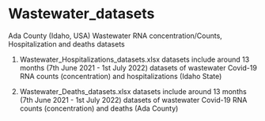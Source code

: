 # Wastewater_datasets
Ada County (Idaho, USA) Wastewater RNA concentration/Counts, Hospitalization and deaths datasets

1. Wastewater_Hospitalizations_datasets.xlsx datasets include around 13 months (7th June 2021 - 1st July 2022) datasets of wastewater
   Covid-19 RNA counts (concentration) and hospitalizations (Idaho State)

2. Wastewater_Deaths_datasets.xlsx datasets include around 13 months (7th June 2021 - 1st July 2022) datasets of wastewater
   Covid-19 RNA counts (concentration) and deaths (Ada County)
